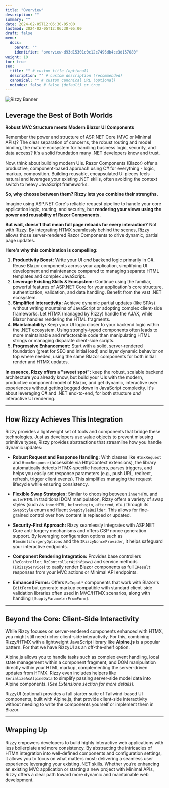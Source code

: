 ```yaml
---
title: "Overview"
description: ""
summary: ""
date: 2024-02-05T12:06:30-05:00
lastmod: 2024-02-05T12:06:30-05:00
draft: false
menu:
  docs:
    parent: ""
    identifier: "overview-d93d15301c0c12c7496db4ce3d157080"
weight: 10
toc: true
seo:
  title: "" # custom title (optional)
  description: "" # custom description (recommended)
  canonical: "" # custom canonical URL (optional)
  noindex: false # false (default) or true
---
```


<img src="/images/rizzy-wide-banner.png" class="img-fluid" alt="Rizzy Banner">

<p> </p>

## Leverage the Best of Both Worlds

**Robust MVC Structure meets Modern Blazor UI Components**

Remember the power and structure of ASP.NET Core (MVC or Minimal APIs)? The clear separation of concerns, the robust routing and model binding, the mature ecosystem for handling business logic, security, and data access? It's a solid foundation many .NET developers know and trust.

Now, think about building modern UIs. Razor Components (Blazor) offer a productive, component-based approach using C# for everything - logic, markup, composition. Building reusable, encapsulated UI pieces feels natural and leverages your existing .NET skills, often avoiding the context switch to heavy JavaScript frameworks.

**So, why choose between them? Rizzy lets you combine their strengths.**

Imagine using ASP.NET Core's reliable request pipeline to handle your core application logic, routing, and security, but **rendering your views using the power and reusability of Razor Components.**

**But wait, doesn't that mean full page reloads for every interaction?** Not with Rizzy. By integrating HTMX seamlessly behind the scenes, Rizzy allows those server-rendered Razor Components to drive dynamic, partial page updates.

**Here's why this combination is compelling:**

1.  **Productivity Boost:** Write your UI *and* backend logic primarily in C#. Reuse Blazor components across your application, simplifying UI development and maintenance compared to managing separate HTML templates and complex JavaScript.
2.  **Leverage Existing Skills & Ecosystem:** Continue using the familiar, powerful features of ASP.NET Core for your application's core structure, authentication, validation, and data handling. Benefit from the vast .NET ecosystem.
3.  **Simplified Interactivity:** Achieve dynamic partial updates (like SPAs) without writing mountains of JavaScript or adopting complex client-side frameworks. Let HTMX (managed by Rizzy) handle the AJAX, while Blazor handles rendering the HTML fragments.
4.  **Maintainability:** Keep your UI logic closer to your backend logic within the .NET ecosystem. Using strongly-typed components often leads to more maintainable and refactorable code than manipulating HTML strings or managing disparate client-side scripts.
5.  **Progressive Enhancement:** Start with a solid, server-rendered foundation (great for SEO and initial load) and layer dynamic behavior on top where needed, using the same Blazor components for both initial render and HTMX updates.

**In essence, Rizzy offers a "sweet spot":** keep the robust, scalable backend architecture you already know, but build your UIs with the modern, productive component model of Blazor, and get dynamic, interactive user experiences without getting bogged down in JavaScript complexity. It's about leveraging C# and .NET end-to-end, for both structure *and* interactive UI rendering.

---

## How Rizzy Achieves This Integration

Rizzy provides a lightweight set of tools and components that bridge these technologies. Just as developers use value objects to prevent misusing primitive types, Rizzy provides abstractions that streamline how you handle dynamic updates:

-   **Robust Request and Response Handling:**
    With classes like `HtmxRequest` and `HtmxResponse` (accessible via HttpContext extensions), the library automatically detects HTMX-specific headers, parses triggers, and helps you easily set response parameters (e.g., push URL, redirect, refresh, trigger client events). This simplifies managing the request lifecycle while ensuring consistency.

-   **Flexible Swap Strategies:**
    Similar to choosing between `innerHTML` and `outerHTML` in traditional DOM manipulation, Rizzy offers a variety of swap styles (such as `innerHTML`, `beforebegin`, `afterend`, etc.) through its `SwapStyle` enum and fluent `SwapStyleBuilder`. This allows for fine-grained control over how content is replaced or updated.

-   **Security-First Approach:**
    Rizzy seamlessly integrates with ASP.NET Core anti-forgery mechanisms and offers CSP nonce generation support. By leveraging configuration options such as `HtmxAntiforgeryOptions` and the `IRizzyNonceProvider`, it helps safeguard your interactive endpoints.

-   **Component Rendering Integration:**
    Provides base controllers (`RzController`, `RzControllerWithViews`) and service methods (`IRizzyService`) to easily render Blazor components as full `IResult` responses from your MVC actions or Minimal API endpoints.

-   **Enhanced Forms:**
    Offers `RzInput*` components that work with Blazor's `EditForm` but generate markup compatible with standard client-side validation libraries often used in MVC/HTMX scenarios, along with handling `[SupplyParameterFromForm]`.

---

## Beyond the Core: Client-Side Interactivity

While Rizzy focuses on server-rendered components enhanced with HTMX, you might still need richer client-side interactivity. For this, combining Rizzy/HTMX with a lightweight JavaScript library like **Alpine.js** is a popular pattern.  For that we have RizzyUI as an off-the-shelf option.

Alpine.js allows you to handle tasks such as complex event handling, local state management within a component fragment, and DOM manipulation directly within your HTML markup, complementing the server-driven updates from HTMX. Rizzy even includes helpers like `SerializeAsAlpineData` to simplify passing server-side model data into Alpine components. (*See Extensions section for more details*).

RizzyUI (optional) provides a full starter suite of Tailwind-based UI components, built with Alpine.js, that provide client-side interactivity without needing to write the components yourself or implement them in Blazor.

---

## Wrapping Up

Rizzy empowers developers to build highly interactive web applications with less boilerplate and more consistency. By abstracting the intricacies of HTMX integration into well-defined components and configuration settings, it allows you to focus on what matters most: delivering a seamless user experience leveraging your existing .NET skills. Whether you’re enhancing an existing MVC application or starting a new project with Minimal APIs, Rizzy offers a clear path toward more dynamic and maintainable web development.
